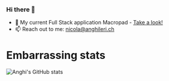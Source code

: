 ### Hi there 👋

- 🔭 My current Full Stack application Macropad - [Take a look!](https://github.com/nicolaanghileri/macropad)
- 📫 Reach out to me: nicola@anghileri.ch


# Embarrassing stats 
![Anghi's GitHub stats](https://github-readme-stats.vercel.app/api?username=nicolaanghileri&theme=material-palenight&show_icons=true)
